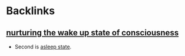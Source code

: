 
# Backlinks
## [nurturing the wake up state of consciousness](<nurturing the wake up state of consciousness.md>)
- Second is [asleep state](<asleep state.md>).


